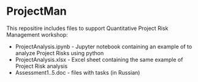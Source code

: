 # ProjectMan

This repositire includes files to support Quantitative Project Risk Management workshop:

* ProjectAnalysis.ipynb - Jupyter notebook containing an example of to analyze Project Risks using python
* ProjectAnalysis.xlsx  - Excel sheet containing the same example of Project Risk analysis
* Assessment1..5.doc - files with tasks (in Russian)
